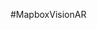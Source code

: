 <!-- This file is needed for jazzy in order to generate an empty starting page instead of a default one. -->
#MapboxVisionAR
